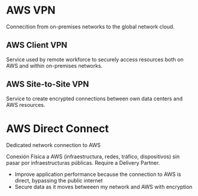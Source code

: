 # AWS VPN

Connecition from on-premises networks to the global network cloud.

## AWS Client VPN

Service used by remote workforce to securely access resources both on AWS and within on-premises networks.

## AWS Site-to-Site VPN

Service to create encrypted connections between own data centers and AWS resources.

# AWS Direct Connect

Dedicated network connection to AWS

Conexión Física a AWS (infraestructura, redes, tráfico, dispositivos) sin pasar por infraestructuras públicas. Require a Delivery Partner.

* Improve application performance because the connection to AWS is direct, bypassing the public internet
* Secure data as it moves betweeen my network and AWS with encryption
